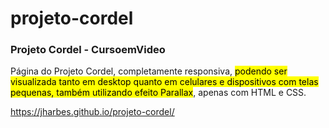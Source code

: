 # projeto-cordel

 <h3><strong>Projeto Cordel - CursoemVideo</strong></h3>
 
 Página do Projeto Cordel, completamente responsiva, <mark>podendo ser visualizada tanto em desktop quanto em celulares e dispositivos com telas pequenas, também utilizando efeito Parallax</mark>, apenas com HTML e CSS.
 
https://jharbes.github.io/projeto-cordel/
